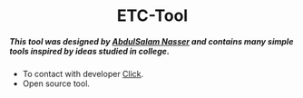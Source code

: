 <h1 align="center">ETC-Tool</h1>

<h5>This tool was designed by <a href="https://github.com/s2000n" target="_blank">AbdulSalam Nasser</a> and contains many simple tools inspired by ideas studied in college.</h5>
<ul>
    <li>To contact with developer <a href="https://alfan.link/s2000.n" target="_blank"> Click</a>.</li>
    <li>Open source tool.</li>
</ul>

